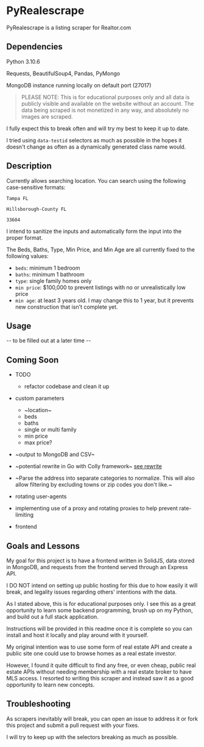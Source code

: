 # PyRealescrape

PyRealescrape is a listing scraper for Realtor.com

## Dependencies

Python 3.10.6

Requests, BeautifulSoup4, Pandas, PyMongo

MongoDB instance running locally on default port (27017)

> PLEASE NOTE: This is for educational purposes only and all data is publicly visible and available on the website without an account. The data being scraped is not monetized in any way, and absolutely no images are scraped.

I fully expect this to break often and will try my best to keep it up to date.

I tried using `data-testid` selectors as much as possible in the hopes it doesn't
change as often as a dynamically generated class name would.

## Description

Currently allows searching location. You can search using the following case-sensitive formats:

`Tampa FL`

`Hillsborough-County FL`

`33604`

I intend to sanitize the inputs and automatically form the input into the proper format.

The Beds, Baths, Type, Min Price, and Min Age are all currently fixed to the following values:

- `beds`: minimum 1 bedroom
- `baths`: minimum 1 bathroom
- `type`: single family homes only
- `min price`: $100,000 to prevent listings with no or unrealistically low price
- `min age`: at least 3 years old. I may change this to 1 year, but it
  prevents new construction that isn't complete yet.

## Usage

-- to be filled out at a later time --

## Coming Soon

- TODO

  - refactor codebase and clean it up

- custom parameters
  - ~location~
  - beds
  - baths
  - single or multi family
  - min price
  - max price?
- ~output to MongoDB and CSV~
- ~potential rewrite in Go with Colly framework~ [see rewrite](https://github.com/nronzel/realescrape-go)
- ~Parse the address into separate categories to normalize. This will also
  allow filtering by excluding towns or zip codes you don't like.~
- rotating user-agents
- implementing use of a proxy and rotating proxies to help prevent rate-limiting
- frontend

## Goals and Lessons

My goal for this project is to have a frontend written in SolidJS, data
stored in MongoDB, and requests from the frontend served through an Express API.

I DO NOT intend on setting up public hosting for this due to how easily it will break,
and legality issues regarding others' intentions with the data.

As I stated above, this is for educational purposes only. I see this as a
great opportunity to learn some backend programming, brush up on my Python,
and build out a full stack application.

Instructions will be provided in this readme once it is complete so you can
install and host it locally and play around with it yourself.

My original intention was to use some form of real estate API and create a
public site one could use to browse homes as a real estate investor.

However, I found it quite difficult to find any free, or even cheap, public
real estate APIs without needing membership with a real estate broker to have MLS access. I resorted to writing this scraper and instead saw it as a
good opportunity to learn new concepts.

## Troubleshooting

As scrapers inevitably will break, you can open an issue to address
it or fork this project and submit a pull request with your fixes.

I will try to keep up with the selectors breaking as much as possible.
